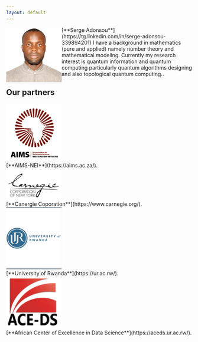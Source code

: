 ```yaml
---
layout: default
---
```



<div class='orgWrapper'>
<img align="left" src="assets/images/sa.jpg" alt="Smita Krishnaswamy" width="150">
<div class='bioWrapper'>
[**Serge Adonsou**](https://tg.linkedin.com/in/serge-adonsou-339894201) I have a background in mathematics (pure and applied) namely number theory and mathematical modeling. Currently my research interest is quantum information and quantum computing particularly quantum algorithms designing and also topological quantum computing..
</div>
</div>





## Our partners


<div class='orgWrapper'>
<img src="/assets/images/AIMS_logo.PNG" alt="AIMS-NEI" width="150" />
<div class='bioWrapper'>
[**AIMS-NEI**](https://aims.ac.za/).
</div>
</div>


<div class='orgWrapper'>
<img src="/assets/images/Canergie_logo.PNG" alt="Canergie" width="150" /> 
<div class='bioWrapper'>
[**Canergie Coporation**](https://www.carnegie.org/).
</div>
</div>
 
<div class='orgWrapper'>
<img src="/assets/images/UR_logo.PNG" alt="UR" width="150" /> 
<div class='bioWrapper'>
[**University of Rwanda**](https://ur.ac.rw/).
</div>
</div>

<div class='orgWrapper'>
<img src="/assets/images/ACE-DS_logo.PNG" alt="ACE-DS" width="150" />
<div class='bioWrapper'>
[**African Center of Excellence in Data Science**](https://aceds.ur.ac.rw/).
</div>
</div>







